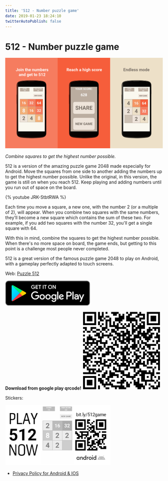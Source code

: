 ```yaml
---
title: '512 - Number puzzle game'
date: 2019-01-23 18:24:10
twitterAutoPublish: false
---
```

# 512 - Number puzzle game

[![Join the numbers and get to 512, Reach a high score, Endless mode](index/all.png)][Google play link]

*Combine squares to get the highest number possible.*

512 is a version of the amazing puzzle game 2048 made especially for Android. Move the squares from one side to another adding the numbers up to get the highest number possible. Unlike the original, in this version, the game is still on when you reach 512. Keep playing and adding numbers until you run out of space on the board.

{% youtube JRK-StbtRWA %}

Each time you move a square, a new one, with the number 2 (or a multiple of 2), will appear. When you combine two squares with the same numbers, they’ll become a new square which contains the sum of these two. For example, if you add two squares with the number 32, you'll get a single square with 64.

With this in mind, combine the squares to get the highest number possible. When there's no more space on board, the game ends, but getting to this point is a challenge most people never completed.

512 is a great version of the famous puzzle game 2048 to play on Android, with a gameplay perfectly adapted to touch screens.

Web: [Puzzle 512][Web version]

[![Get 512 on google play](index/get-it-on-google-play.svg)][Google play link]

**Download from google play qrcode!**
![Google play 512 qrcode](index/qrcode.png)

Stickers:

![PLAY 512 NOW Sticker](index/sticker.png)

- [Privacy Policy for Android & IOS][Privacy Policy]

[Web version]: /games/512/
[Google play link]: https://play.google.com/store/apps/details?id=com.laCosaNostra.FiveHundredAndTwelve2&referrer=utm_source%3Dblog
[Privacy Policy]: privacy_policy.html